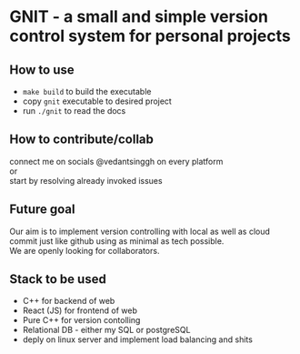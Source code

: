 # GNIT - a small and simple version control system for personal projects

## How to use 
-  `make build` to build the executable 
-  copy `gnit` executable to desired project
-  run `./gnit` to read the docs

## How to contribute/collab
connect me on socials @vedantsinggh on every platform <br>
or <br>
start by resolving already invoked issues

## Future goal 
Our aim is to implement version controlling with local as well as cloud commit just like github using as minimal as tech possible.<br>
We are openly looking for collaborators.

## Stack to be used 
- C++ for backend of web
- React (JS) for frontend of web
- Pure C++ for version contolling 
- Relational DB - either my SQL or postgreSQL
- deply on linux server and implement load balancing and shits


